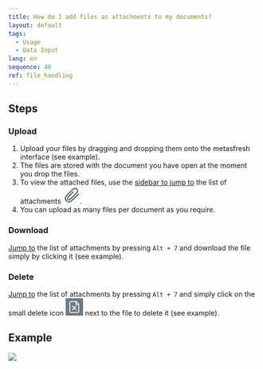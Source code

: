 ```yaml
---
title: How do I add files as attachments to my documents?
layout: default
tags:
  - Usage
  - Data Input
lang: en
sequence: 40
ref: file_handling
---
```


## Steps

### Upload
1. Upload your files by dragging and dropping them onto the metasfresh interface (see example).
1. The files are stored with the document you have open at the moment you drop the files.
1. To view the attached files, use the [sidebar to jump to](JumptoviaSidebar) the list of attachments ![](assets/Attachment_clip.png).
1. You can upload as many files per document as you require.

### Download
[Jump to](JumptoviaSidebar) the list of attachments by pressing `Alt + 7` and download the file simply by clicking it (see example).

### Delete
[Jump to](JumptoviaSidebar) the list of attachments by pressing `Alt + 7` and simply click on the small delete icon ![](assets/delete_icon.png) next to the file to delete it (see example).

## Example

![](assets/File_handling_walkthrough.gif)
